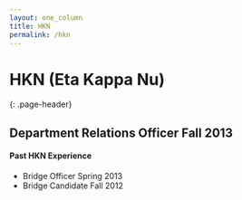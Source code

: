```yaml
---
layout: one_column
title: HKN
permalink: /hkn
---
```

# HKN (Eta Kappa Nu)
{: .page-header}

## Department Relations Officer Fall 2013

#### Past HKN Experience

* Bridge Officer Spring 2013
* Bridge Candidate Fall 2012
